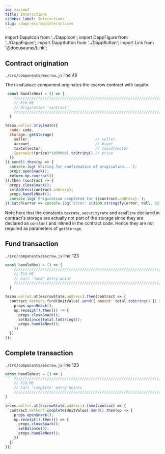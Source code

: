 ```yaml
---
id: escrow7
title: Interactions
sidebar_label: Interactions
slug: /dapp-escrow/interactions
---
```


import DappIcon from '../DappIcon';
import DappFigure from '../DappFigure';
import DappButton from '../DappButton';
import Link from '@docusaurus/Link';

## Contract origination

`./src/components/escrow.js` line 49

The `HandleNext` component <Link to='/docs/dapp-tools/taquito#contract-origination'>originates</Link> the escrow contract with taquito.

```js
 const handleNext = () => {
    ///////////////////////////////////////////////////////////////////////////
    // FIX ME
    // Origination 'contract'
    ///////////////////////////////////////////////////////////////////////////
  }
```

```js
tezos.wallet.originate({
  code: code,
  storage: getStorage(
    seller,                              // seller
    account,                             // buyer
    taxCollector,                        // taxcollector
    (parseInt(price)*1000000).toString() // price
  )}
}).send().then(op => {
  console.log(`Waiting for confirmation of origination...`);
  props.openSnack();
  return op.contract()
}).then (contract => {
  props.closeSnack();
  setAddress(contract.address);
  props.handleNext();
  console.log(`Origination completed for ${contract.address}.`);
}).catch(error => console.log(`Error: ${JSON.stringify(error, null, 2)}`));
```

Note here that the constants `taxrate`, `securityrate` and `deadline` declared in contract's storage are actually not part of the storage since they are declared as `constant` and inlined in the contract code. Hence they are not required as parameters of `getStorage`.


## Fund transaction

`./src/components/escrow.js` line 123

```js
const handleNext = () => {
    ///////////////////////////////////////////////////////////////////////////
    // FIX ME
    // Call 'fund' entry point
    ///////////////////////////////////////////////////////////////////////////
  }
```

```js
tezos.wallet.at(escrowState.address).then(contract => {
  contract.methods.fund(UnitValue).send({ amount: total.toString() }).then(op => {
    props.openSnack();
    op.receipt().then(() => {
      props.closeSnack();
      setBalance(total.toString());
      props.handleNext();
    })
  })
});
```
## Complete transaction

`./src/components/escrow.js` line 123

```js
const handleNext = () => {
    ///////////////////////////////////////////////////////////////////////////
    // FIX ME
    // Call 'complete' entry points
    ///////////////////////////////////////////////////////////////////////////
}
```

```js
tezos.wallet.at(escrowState.address).then(contract => {
  contract.methods.complete(UnitValue).send().then(op => {
    props.openSnack();
    op.receipt().then(() => {
      props.closeSnack();
      setBalance(0);
      props.handleNext();
    })
  })
});
```

